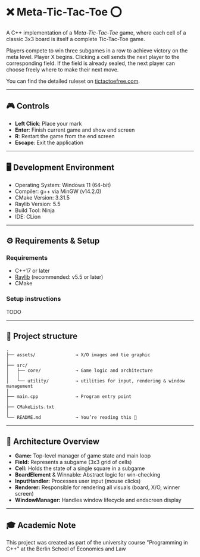 # ❌ Meta-Tic-Tac-Toe ⭕️

A C++ implementation of a *Meta-Tic-Tac-Toe* game, where each cell of a classic 
3x3 board is itself a complete Tic-Tac-Toe game. 

Players compete to win three subgames in a row to achieve victory on the meta level. Player X begins.
Clicking a cell sends the next player to the corresponding field. If the field is already sealed, the next player can
choose freely where to make their next move.

You can find the detailed ruleset on 
[tictactoefree.com](https://tictactoefree.com/ultimate-tic-tac-toe/rules).

---

## 🎮 Controls

- **Left Click**: Place your mark
- **Enter**: Finish current game and show end screen
- **R**: Restart the game from the end screen
- **Escape**: Exit the application

---

## 🖥️ Development Environment

- Operating System: Windows 11 (64-bit)
- Compiler: g++ via MinGW (v14.2.0)
- CMake Version: 3.31.5
- Raylib Version: 5.5
- Build Tool: Ninja
- IDE: CLion

---

## ⚙️ Requirements & Setup

### Requirements
- C++17 or later
- [Raylib](https://www.raylib.com/) (recommended: v5.5 or later)
- CMake

### Setup instructions

TODO

---

## 📁 Project structure

```
.
├── assets/               → X/O images and tie graphic
│
├── src/
│   ├── core/             → Game logic and architecture
│   │
│   └── utility/          → utilities for input, rendering & window management
│
├── main.cpp              → Program entry point
│
├── CMakeLists.txt
│
└── README.md             → You’re reading this 🎉
```

---

## 🧠 Architecture Overview 
- **Game:** Top-level manager of game state and main loop
- **Field:** Represents a subgame (3x3 grid of cells)
- **Cell:** Holds the state of a single square in a subgame
- **BoardElement** & Winnable: Abstract logic for win-checking
- **InputHandler:** Processes user input (mouse clicks)
- **Renderer:** Responsible for rendering all visuals (board, X/O, winner screen)
- **WindowManager:** Handles window lifecycle and endscreen display

---

## 🎓 Academic Note

This project was created as part of the university course "Programming in C++" at the
Berlin School of Economics and Law